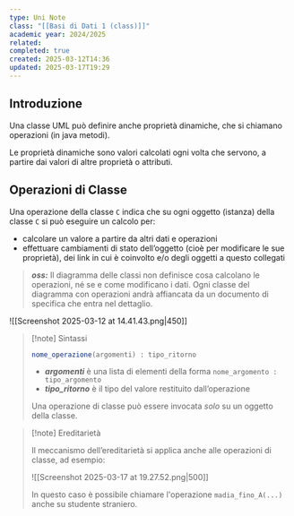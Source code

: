 ```yaml
---
type: Uni Note
class: "[[Basi di Dati 1 (class)]]"
academic year: 2024/2025
related: 
completed: true
created: 2025-03-12T14:36
updated: 2025-03-17T19:29
---
```

## Introduzione

Una classe UML può definire anche proprietà dinamiche, che si chiamano operazioni (in java metodi).

Le proprietà dinamiche sono valori calcolati ogni volta che servono, a partire dai valori di altre proprietà o attributi.

## Operazioni di Classe

Una operazione della classe `C` indica che su ogni oggetto (istanza) della classe `C` si può eseguire un calcolo per:
- calcolare un valore a partire da altri dati e operazioni
- effettuare cambiamenti di stato dell’oggetto (cioè per modificare le sue proprietà), dei link in cui è coinvolto e/o degli oggetti a questo collegati

>***oss:*** Il diagramma delle classi non definisce cosa calcolano le operazioni, né se e come modificano i dati. Ogni classe del diagramma con operazioni andrà affiancata da un documento di specifica che entra nel dettaglio.

![[Screenshot 2025-03-12 at 14.41.43.png|450]]

>[!note] Sintassi
>
>```java
>nome_operazione(argomenti) : tipo_ritorno
>```
>- ***argomenti*** è una lista di elementi della forma `nome_argomento : tipo_argomento`
>- ***tipo_ritorno*** è il tipo del valore restituito dall’operazione
>
>Una operazione di classe può essere invocata *solo* su un oggetto della classe.

>[!note] Ereditarietà
>
>Il meccanismo dell’ereditarietà si applica anche alle operazioni di classe, ad esempio:
>
>![[Screenshot 2025-03-17 at 19.27.52.png|500]]
>
>In questo caso è possibile chiamare l'operazione `madia_fino_A(...)` anche su studente straniero.
